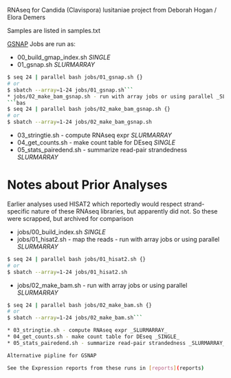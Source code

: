 RNAseq for Candida (Clavispora) lusitaniae project from Deborah Hogan / Elora Demers

Samples are listed in samples.txt

[GSNAP](http://research-pub.gene.com/gmap/) Jobs are run as:

* 00_build_gmap_index.sh _SINGLE_
* 01_gsnap.sh _SLURMARRAY_
```bash
$ seq 24 | parallel bash jobs/01_gsnap.sh {}
# or
$ sbatch --array=1-24 jobs/01_gsnap.sh```
* jobs/02_make_bam_gsnap.sh - run with array jobs or using parallel _SLURMARRAY_
```bas
$ seq 24 | parallel bash jobs/02_make_bam_gsnap.sh {}
# or
$ sbatch --array=1-24 jobs/02_make_bam_gsnap.sh
```
* 03_stringtie.sh - compute RNAseq expr _SLURMARRAY_
* 04_get_counts.sh - make count table for DEseq _SINGLE_
* 05_stats_pairedend.sh - summarize read-pair strandedness _SLURMARRAY_


Notes about Prior Analyses
====
Earlier analyses used HISAT2 which reportedly would respect strand-specific nature of these RNAseq libraries, but apparently did not. So these were scrapped, but archived for comparison
* jobs/00_build_index.sh _SINGLE_
* jobs/01_hisat2.sh - map the reads - run with array jobs or using parallel _SLURMARRAY_
```bash
$ seq 24 | parallel bash jobs/01_hisat2.sh {}
# or
$ sbatch --array=1-24 jobs/01_hisat2.sh
```
* jobs/02_make_bam.sh  - run with array jobs or using parallel _SLURMARRAY_
```bash
$ seq 24 | parallel bash jobs/02_make_bam.sh {}
# or
$ sbatch --array=1-24 jobs/02_make_bam.sh```

* 03_stringtie.sh - compute RNAseq expr _SLURMARRAY_
* 04_get_counts.sh - make count table for DEseq _SINGLE_
* 05_stats_pairedend.sh - summarize read-pair strandedness _SLURMARRAY_

Alternative pipline for GSNAP

See the Expression reports from these runs in [reports](reports)

